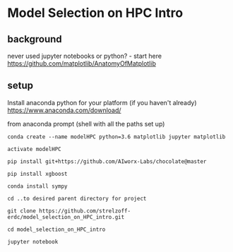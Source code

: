 # Model Selection on HPC Intro

## background
never used jupyter notebooks or python? - start here https://github.com/matplotlib/AnatomyOfMatplotlib

## setup

Install anaconda python for your platform (if you haven't already) https://www.anaconda.com/download/

from anaconda prompt (shell with all the paths set up)
```
conda create --name modelHPC python=3.6 matplotlib jupyter matplotlib

activate modelHPC

pip install git+https://github.com/AIworx-Labs/chocolate@master

pip install xgboost

conda install sympy

cd ..to desired parent directory for project

git clone https://github.com/strelzoff-erdc/model_selection_on_HPC_intro.git

cd model_selection_on_HPC_intro

jupyter notebook
